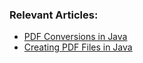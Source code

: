 ### Relevant Articles:
- [PDF Conversions in Java](http://www.baeldung.com/pdf-conversions-java)
- [Creating PDF Files in Java](http://www.baeldung.com/java-pdf-creation)
